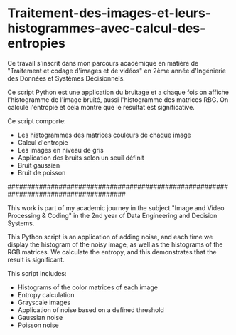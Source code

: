 # Traitement-des-images-et-leurs-histogrammes-avec-calcul-des-entropies
Ce travail s'inscrit dans mon parcours académique en matière de "Traitement et codage d'images et de vidéos" en 2ème année d'Ingénierie des Données et Systèmes Décisionnels.

Ce script Python est une application du bruitage et a chaque fois on affiche l'histogramme de l'image bruité, aussi l'histogramme des matrices RBG. On calcule l'entropie et cela montre que le resultat est significative.

Ce script comporte:
- Les histogrammes des matrices couleurs de chaque image
- Calcul d'entropie
- Les images en niveau de gris
- Application des bruits selon un seuil définit
- Bruit gaussien
- Bruit de poisson

######################################################################################

This work is part of my academic journey in the subject "Image and Video Processing & Coding" in the 2nd year of Data Engineering and Decision Systems.

This Python script is an application of adding noise, and each time we display the histogram of the noisy image, as well as the histograms of the RGB matrices. We calculate the entropy, and this demonstrates that the result is significant.

This script includes:

- Histograms of the color matrices of each image
- Entropy calculation
- Grayscale images
- Application of noise based on a defined threshold
- Gaussian noise
- Poisson noise
